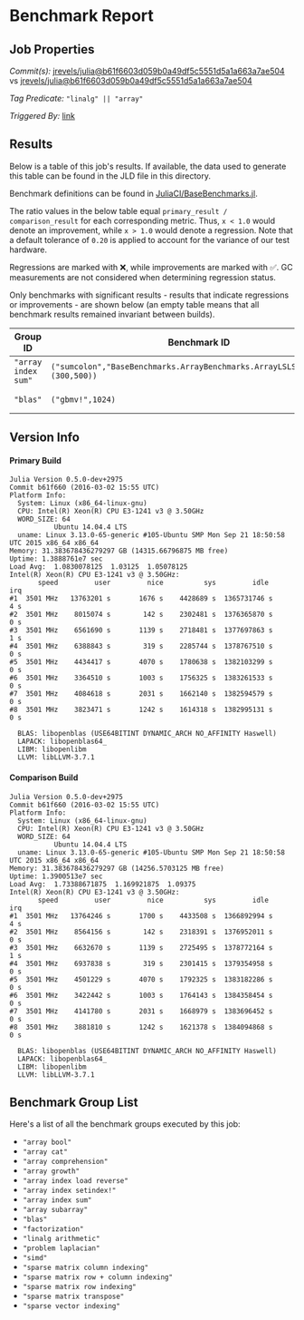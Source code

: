 # Benchmark Report

## Job Properties

*Commit(s):* [jrevels/julia@b61f6603d059b0a49df5c5551d5a1a663a7ae504](https://github.com/jrevels/julia/commit/b61f6603d059b0a49df5c5551d5a1a663a7ae504) vs [jrevels/julia@b61f6603d059b0a49df5c5551d5a1a663a7ae504](https://github.com/jrevels/julia/commit/b61f6603d059b0a49df5c5551d5a1a663a7ae504)

*Tag Predicate:* `"linalg" || "array"`

*Triggered By:* [link](https://github.com/jrevels/julia/pull/2#issuecomment-194140808)

## Results

Below is a table of this job's results. If available, the data used to generate this
table can be found in the JLD file in this directory.

Benchmark definitions can be found in [JuliaCI/BaseBenchmarks.jl](https://github.com/JuliaCI/BaseBenchmarks.jl).

The ratio values in the below table equal `primary_result / comparison_result` for each corresponding
metric. Thus, `x < 1.0` would denote an improvement, while `x > 1.0` would denote a regression.
Note that a default tolerance of `0.20` is applied to account for the variance of our test
hardware.

Regressions are marked with :x:, while improvements are marked with :white_check_mark:. GC
measurements are not considered when determining regression status.

Only benchmarks with significant results - results that indicate regressions or improvements - are
shown below (an empty table means that all benchmark results remained invariant between builds).

| Group ID | Benchmark ID | time | GC time | memory allocated | number of allocations |
|----------|--------------|------|---------|------------------|-----------------------|
| `"array index sum"` | `("sumcolon","BaseBenchmarks.ArrayBenchmarks.ArrayLSLS{Int32,2}",(300,500))` | **1.37** :x: | 1.00 | 1.00 | 1.00 |
| `"blas"` | `("gbmv!",1024)` | **0.79** :white_check_mark: | 1.00 | 1.00 | 1.00 |

## Version Info

#### Primary Build

```
Julia Version 0.5.0-dev+2975
Commit b61f660 (2016-03-02 15:55 UTC)
Platform Info:
  System: Linux (x86_64-linux-gnu)
  CPU: Intel(R) Xeon(R) CPU E3-1241 v3 @ 3.50GHz
  WORD_SIZE: 64
           Ubuntu 14.04.4 LTS
  uname: Linux 3.13.0-65-generic #105-Ubuntu SMP Mon Sep 21 18:50:58 UTC 2015 x86_64 x86_64
Memory: 31.383678436279297 GB (14315.66796875 MB free)
Uptime: 1.3888761e7 sec
Load Avg:  1.0830078125  1.03125  1.05078125
Intel(R) Xeon(R) CPU E3-1241 v3 @ 3.50GHz: 
       speed         user         nice          sys         idle          irq
#1  3501 MHz   13763201 s       1676 s    4428689 s  1365731746 s          4 s
#2  3501 MHz    8015074 s        142 s    2302481 s  1376365870 s          0 s
#3  3501 MHz    6561690 s       1139 s    2718481 s  1377697863 s          1 s
#4  3501 MHz    6388843 s        319 s    2285744 s  1378767510 s          0 s
#5  3501 MHz    4434417 s       4070 s    1780638 s  1382103299 s          0 s
#6  3501 MHz    3364510 s       1003 s    1756325 s  1383261533 s          0 s
#7  3501 MHz    4084618 s       2031 s    1662140 s  1382594579 s          0 s
#8  3501 MHz    3823471 s       1242 s    1614318 s  1382995131 s          0 s

  BLAS: libopenblas (USE64BITINT DYNAMIC_ARCH NO_AFFINITY Haswell)
  LAPACK: libopenblas64_
  LIBM: libopenlibm
  LLVM: libLLVM-3.7.1

```

#### Comparison Build

```
Julia Version 0.5.0-dev+2975
Commit b61f660 (2016-03-02 15:55 UTC)
Platform Info:
  System: Linux (x86_64-linux-gnu)
  CPU: Intel(R) Xeon(R) CPU E3-1241 v3 @ 3.50GHz
  WORD_SIZE: 64
           Ubuntu 14.04.4 LTS
  uname: Linux 3.13.0-65-generic #105-Ubuntu SMP Mon Sep 21 18:50:58 UTC 2015 x86_64 x86_64
Memory: 31.383678436279297 GB (14256.5703125 MB free)
Uptime: 1.3900513e7 sec
Load Avg:  1.73388671875  1.169921875  1.09375
Intel(R) Xeon(R) CPU E3-1241 v3 @ 3.50GHz: 
       speed         user         nice          sys         idle          irq
#1  3501 MHz   13764246 s       1700 s    4433508 s  1366892994 s          4 s
#2  3501 MHz    8564156 s        142 s    2318391 s  1376952011 s          0 s
#3  3501 MHz    6632670 s       1139 s    2725495 s  1378772164 s          1 s
#4  3501 MHz    6937838 s        319 s    2301415 s  1379354958 s          0 s
#5  3501 MHz    4501229 s       4070 s    1792325 s  1383182286 s          0 s
#6  3501 MHz    3422442 s       1003 s    1764143 s  1384358454 s          0 s
#7  3501 MHz    4141780 s       2031 s    1668979 s  1383696452 s          0 s
#8  3501 MHz    3881810 s       1242 s    1621378 s  1384094868 s          0 s

  BLAS: libopenblas (USE64BITINT DYNAMIC_ARCH NO_AFFINITY Haswell)
  LAPACK: libopenblas64_
  LIBM: libopenlibm
  LLVM: libLLVM-3.7.1

```

## Benchmark Group List

Here's a list of all the benchmark groups executed by this job:

- `"array bool"`
- `"array cat"`
- `"array comprehension"`
- `"array growth"`
- `"array index load reverse"`
- `"array index setindex!"`
- `"array index sum"`
- `"array subarray"`
- `"blas"`
- `"factorization"`
- `"linalg arithmetic"`
- `"problem laplacian"`
- `"simd"`
- `"sparse matrix column indexing"`
- `"sparse matrix row + column indexing"`
- `"sparse matrix row indexing"`
- `"sparse matrix transpose"`
- `"sparse vector indexing"`
